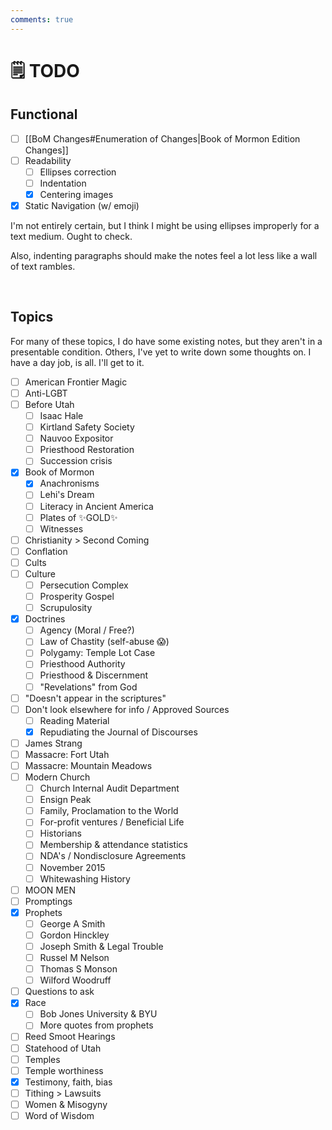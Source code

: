 ```yaml
---
comments: true
---
```

# 🗒️ TODO
## Functional

- [ ] [[BoM Changes#Enumeration of Changes|Book of Mormon Edition Changes]]
- [ ] Readability
	- [ ] Ellipses correction
	- [ ] Indentation
	- [x] Centering images
- [x] Static Navigation (w/ emoji)

I'm not entirely certain, but I think I might be using ellipses improperly for a text medium. Ought to check.

Also, indenting paragraphs should make the notes feel a lot less like a wall of text rambles.

&nbsp;

## Topics
For many of these topics, I do have some existing notes, but they aren't in a presentable condition. Others, I've yet to write down some thoughts on. I have a day job, is all. I'll get to it.

- [ ] American Frontier Magic
- [ ] Anti-LGBT
- [ ] Before Utah
	- [ ] Isaac Hale
	- [ ] Kirtland Safety Society
	- [ ] Nauvoo Expositor
	- [ ] Priesthood Restoration
	- [ ] Succession crisis
- [x] Book of Mormon
	- [x] Anachronisms
	- [ ] Lehi's Dream
	- [ ] Literacy in Ancient America
	- [ ] Plates of ✨GOLD✨
	- [ ] Witnesses
- [ ] Christianity > Second Coming
- [ ] Conflation
- [ ] Cults
- [ ] Culture
	- [ ] Persecution Complex
	- [ ] Prosperity Gospel
	- [ ] Scrupulosity
- [x] Doctrines
	- [ ] Agency (Moral / Free?)
	- [ ] Law of Chastity (self-abuse 😱)
	- [ ] Polygamy: Temple Lot Case
	- [ ] Priesthood Authority
	- [ ] Priesthood & Discernment
	- [ ] "Revelations" from God
- [ ] "Doesn't appear in the scriptures"
- [ ] Don't look elsewhere for info / Approved Sources
	- [ ] Reading Material
	- [x] Repudiating the Journal of Discourses
- [ ] James Strang
- [ ] Massacre: Fort Utah
- [ ] Massacre: Mountain Meadows
- [ ] Modern Church
	- [ ] Church Internal Audit Department
	- [ ] Ensign Peak
	- [ ] Family, Proclamation to the World
	- [ ] For-profit ventures / Beneficial Life
	- [ ] Historians
	- [ ] Membership & attendance statistics
	- [ ] NDA's / Nondisclosure Agreements
	- [ ] November 2015
	- [ ] Whitewashing History
- [ ] MOON MEN
- [ ] Promptings
- [x] Prophets
	- [ ] George A Smith
	- [ ] Gordon Hinckley
	- [ ] Joseph Smith & Legal Trouble
	- [ ] Russel M Nelson
	- [ ] Thomas S Monson
	- [ ] Wilford Woodruff
- [ ] Questions to ask
- [x] Race
	- [ ] Bob Jones University & BYU
	- [ ] More quotes from prophets
- [ ] Reed Smoot Hearings
- [ ] Statehood of Utah
- [ ] Temples
- [ ] Temple worthiness
- [x] Testimony, faith, bias
- [ ] Tithing > Lawsuits
- [ ] Women & Misogyny
- [ ] Word of Wisdom
